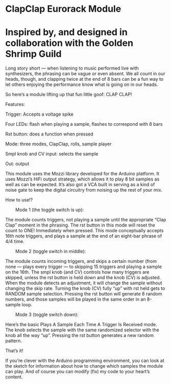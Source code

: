 
<h1>ClapClap Eurorack Module</h1><html><h1 class="c0" id="h.jmkj95yo2txt"><span class="c7 c10">Inspired by, and designed in collaboration with the Golden Shrimp Guild</span></h1><p class="c5 c6"><span class="c3"></span></p><p class="c5"><span class="c7">Long story short &mdash; when listening to music performed live with synthesizers, the phrasing can be vague or even absent. We all count in our heads, though, and clapping twice at the end of 8 bars can be a fun way to let others enjoying the performance know what is going </span><span class="c1">on in our heads.</span></p><p class="c5 c6"><span class="c1"></span></p><p class="c5"><span class="c1">So here&rsquo;s a module lifting up that fun little goof: CLAP CLAP!</span></p><p class="c5 c6"><span class="c1"></span></p><p class="c5"><span class="c1">Features:</span></p><p class="c5"><span class="c1">Trigger: Accepts a voltage spike</span></p><p class="c5"><span class="c1">Four LEDs: flash when playing a sample, flashes to correspond with 8 bars</span></p><p class="c5"><span class="c1">Rst button: does a function when pressed</span></p><p class="c5"><span class="c1">Mode: three modes, ClapClap, rolls, sample player</span></p><p class="c5"><span class="c1">Smpl knob and CV input: selects the sample</span></p><p class="c5"><span class="c1">Out: output</span></p><p class="c5 c6"><span class="c1"></span></p><p class="c5"><span class="c1">This module uses the Mozzi library developed for the Arduino platform. It uses Mozzi&rsquo;s HiFi output strategy, which allows it to play 8 bit samples as well as can be expected. It&rsquo;s also got a VCA built in serving as a kind of noise gate to keep the digital circuitry from noising up the rest of your mix.</span></p><p class="c5 c6"><span class="c1"></span></p><p class="c5"><span class="c1">How to use!?</span></p><p class="c5 c9"><span class="c1">&nbsp;&nbsp;&nbsp;&nbsp;&nbsp;&nbsp;&nbsp;&nbspMode 1 (the toggle switch is up):</span></p><p class="c5"><span class="c1">The module counts triggers, not playing a sample until the appropriate &ldquo;Clap Clap&rdquo; moment in the phrasing. The rst button in this mode will reset the count to ONE! Immediately when pressed. This mode conceptually accepts 16th note triggers, and plays a sample at the end of an eight-bar phrase of 4/4 time.</span></p><p class="c5 c6"><span class="c1"></span></p><p class="c5"><span class="c1">&nbsp;&nbsp;&nbsp;&nbsp;&nbsp;&nbsp;&nbsp;&nbsp;Mode 2 (toggle switch in middle):</span></p><p class="c5"><span class="c1">The module counts incoming triggers, and skips a certain number (from none &mdash; plays every trigger &mdash; to skipping 15 triggers and playing a sample on the 16th. The smpl knob (and CV) controls how many triggers are skipped, unless the rst button is held down and the knob (CV) is adjusted. When the module detects an adjustment, it will change the sample without changing the skip rate. Turning the knob (CV) fully &ldquo;up&rdquo; with rst held gets to RANDOM sample selection. Pressing the rst button will generate 8 random numbers, and those samples will be played in the same order in an 8-sample loop.</span></p><p class="c5 c6"><span class="c1"></span></p><p class="c5"><span class="c1">&nbsp;&nbsp;&nbsp;&nbsp;&nbsp;&nbsp;&nbsp;&nbsp;Mode 3 (toggle switch down):</span></p><p class="c5"><span class="c1">Here&rsquo;s the basic Plays A Sample Each Time A Trigger Is Received mode. The knob selects the sample with the same randomized selector with the knob all the way &ldquo;up&rdquo;. Pressing the rst button generates a new random pattern.</span></p><p class="c5 c6"><span class="c1"></span></p><p class="c5"><span class="c1">That&rsquo;s it!</span></p><p class="c5 c6"><span class="c1"></span></p><p class="c5"><span class="c1">If you&rsquo;re clever with the Arduino programming environment, you can look at the sketch for information about how to change which samples the module can play. And of course you can modify (fix) my code to your heart&rsquo;s content.</span></p></body></html>
